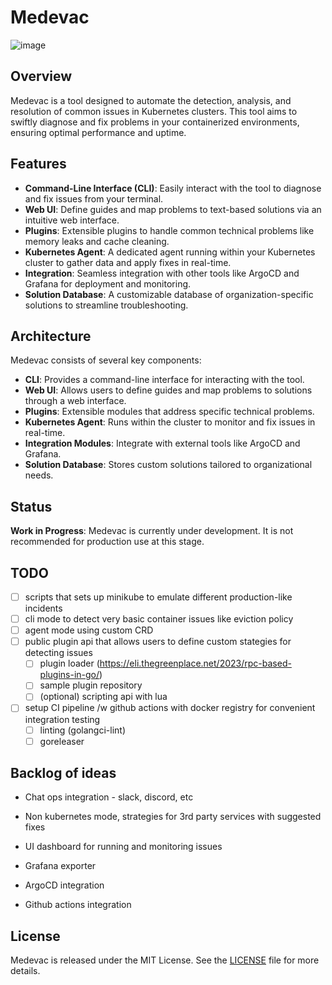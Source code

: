 # Medevac
![image](https://github.com/Medevac-Toolkit/medevac/assets/1908752/4d0ec5bd-d9fd-46b9-b0b3-15d05c48368f)
## Overview

Medevac is a tool designed to automate the detection, analysis, and resolution of common issues in Kubernetes clusters. This tool aims to swiftly diagnose and fix problems in your containerized environments, ensuring optimal performance and uptime.

## Features

- **Command-Line Interface (CLI)**: Easily interact with the tool to diagnose and fix issues from your terminal.
- **Web UI**: Define guides and map problems to text-based solutions via an intuitive web interface.
- **Plugins**: Extensible plugins to handle common technical problems like memory leaks and cache cleaning.
- **Kubernetes Agent**: A dedicated agent running within your Kubernetes cluster to gather data and apply fixes in real-time.
- **Integration**: Seamless integration with other tools like ArgoCD and Grafana for deployment and monitoring.
- **Solution Database**: A customizable database of organization-specific solutions to streamline troubleshooting.

## Architecture

Medevac consists of several key components:

- **CLI**: Provides a command-line interface for interacting with the tool.
- **Web UI**: Allows users to define guides and map problems to solutions through a web interface.
- **Plugins**: Extensible modules that address specific technical problems.
- **Kubernetes Agent**: Runs within the cluster to monitor and fix issues in real-time.
- **Integration Modules**: Integrate with external tools like ArgoCD and Grafana.
- **Solution Database**: Stores custom solutions tailored to organizational needs.

## Status

**Work in Progress**: Medevac is currently under development. It is not recommended for production use at this stage.

## TODO

- [ ] scripts that sets up minikube to emulate different production-like incidents
- [ ] cli mode to detect very basic container issues like eviction policy
- [ ] agent mode using custom CRD
- [ ] public plugin api that allows users to define custom stategies for detecting issues
    - [ ] plugin loader (https://eli.thegreenplace.net/2023/rpc-based-plugins-in-go/)
    - [ ] sample plugin repository
    - [ ] (optional) scripting api with lua
- [ ] setup CI pipeline /w github actions with docker registry for convenient integration testing
    - [ ] linting (golangci-lint)
    - [ ] goreleaser

## Backlog of ideas

* Chat ops integration - slack, discord, etc

* Non kubernetes mode, strategies for 3rd party services with suggested fixes

* UI dashboard for running and monitoring issues

* Grafana exporter

* ArgoCD integration

* Github actions integration


## License

Medevac is released under the MIT License. See the [LICENSE](LICENSE) file for more details.

